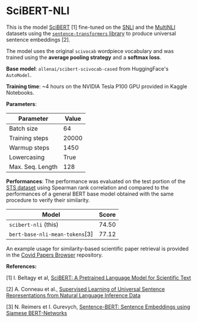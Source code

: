 # SciBERT-NLI

This is the model [SciBERT](https://github.com/allenai/scibert) [1] fine-tuned on the [SNLI](https://nlp.stanford.edu/projects/snli/) and the [MultiNLI](https://www.nyu.edu/projects/bowman/multinli/) datasets using the [`sentence-transformers` library](https://github.com/UKPLab/sentence-transformers/) to produce universal sentence embeddings [2].

The model uses the original `scivocab` wordpiece vocabulary and was trained using the **average pooling strategy** and a **softmax loss**.

**Base model**: `allenai/scibert-scivocab-cased` from HuggingFace's `AutoModel`.

**Training time**: ~4 hours on the NVIDIA Tesla P100 GPU provided in Kaggle Notebooks.

**Parameters**:

| Parameter        | Value |
|------------------|-------|
| Batch size       | 64    |
| Training steps   | 20000 |
| Warmup steps     | 1450  |
| Lowercasing      | True  |
| Max. Seq. Length | 128   |

**Performances**: The performance was evaluated on the test portion of the [STS dataset](http://ixa2.si.ehu.es/stswiki/index.php/STSbenchmark) using Spearman rank correlation and compared to the performances of a general BERT base model obtained with the same procedure to verify their similarity.

| Model                         | Score       |
|-------------------------------|-------------|
| `scibert-nli` (this)          | 74.50       |
| `bert-base-nli-mean-tokens`[3]| 77.12       |

An example usage for similarity-based scientific paper retrieval is provided in the [Covid Papers Browser](https://github.com/gsarti/covid-papers-browser) repository.

**References:**

[1] I. Beltagy et al, [SciBERT: A Pretrained Language Model for Scientific Text](https://www.aclweb.org/anthology/D19-1371/)

[2] A. Conneau et al., [Supervised Learning of Universal Sentence Representations from Natural Language Inference Data](https://www.aclweb.org/anthology/D17-1070/)

[3] N. Reimers et I. Gurevych, [Sentence-BERT: Sentence Embeddings using Siamese BERT-Networks](https://www.aclweb.org/anthology/D19-1410/)
